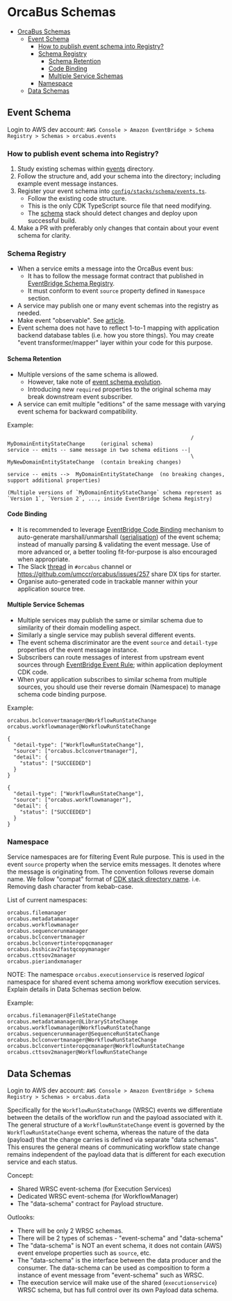 # OrcaBus Schemas

- [OrcaBus Schemas](#orcabus-schemas)
  - [Event Schema](#event-schema)
    - [How to publish event schema into Registry?](#how-to-publish-event-schema-into-registry)
    - [Schema Registry](#schema-registry)
      - [Schema Retention](#schema-retention)
      - [Code Binding](#code-binding)
      - [Multiple Service Schemas](#multiple-service-schemas)
    - [Namespace](#namespace)
  - [Data Schemas](#data-schemas)


## Event Schema

Login to AWS dev account: `AWS Console > Amazon EventBridge > Schema Registry > Schemas > orcabus.events`

### How to publish event schema into Registry?

1. Study existing schemas within [events](events) directory.
2. Follow the structure and, add your schema into the directory; including example event message instances.
3. Register your event schema into [`config/stacks/schema/events.ts`](../../config/stacks/schema/events.ts).
   - Follow the existing code structure. 
   - This is the only CDK TypeScript source file that need modifying.
   - The [schema](../../lib/workload/stateless/stacks/schema/README.md) stack should detect changes and deploy upon successful build. 
4. Make a PR with preferably only changes that contain about your event schema for clarity.

### Schema Registry

- When a service emits a message into the OrcaBus event bus:
  - It has to follow the message format contract that published in [EventBridge Schema Registry](https://www.google.com/search?q=EventBridge+schema+registry).
  - It must conform to event `source` property defined in `Namespace` section.
- A service may publish one or many event schemas into the registry as needed.
- Make event "observable". See [article](https://community.aws/content/2dhVUFPH16jZbhZfUB73aRVJ5uD/eventbridge-schema-registry-best-practices?lang=en).
- Event schema does not have to reflect 1-to-1 mapping with application backend database tables (i.e. how you store things). You may create "event transformer/mapper" layer within your code for this purpose.

#### Schema Retention

- Multiple versions of the same schema is allowed.
  - However, take note of [event schema evolution](https://www.google.com/search?q=event+schema+evolution). 
  - Introducing new `required` properties to the original schema may break downstream event subscriber. 
- A service can emit multiple "editions" of the same message with varying event schema for backward compatibility.

Example:

```
                                                           / MyDomainEntityStateChange     (original schema)
service -- emits -- same message in two schema editions --|  
                                                           \ MyNewDomainEntityStateChange  (contain breaking changes)
```

```
service -- emits -->  MyDomainEntityStateChange  (no breaking changes, support additional properties)

(Multiple versions of `MyDomainEntityStateChange` schema represent as `Version 1`, `Version 2`, ..., inside EventBridge Schema Registry)
```

#### Code Binding

- It is recommended to leverage [EventBridge Code Binding](https://docs.aws.amazon.com/eventbridge/latest/userguide/eb-schema-code-bindings.html) mechanism to auto-generate marshall/unmarshall ([serialisation](https://www.google.com/search?q=serialisation)) of the event schema; instead of manually parsing & validating the event message. Use of more advanced or, a better tooling fit-for-purpose is also encouraged when appropriate.
- The Slack [thread](https://umccr.slack.com/archives/C03ABJTSN7J/p1714731324414679) in `#orcabus` channel or https://github.com/umccr/orcabus/issues/257 share DX tips for starter.
- Organise auto-generated code in trackable manner within your application source tree. 

#### Multiple Service Schemas

- Multiple services may publish the same or similar schema due to similarity of their domain modelling aspect.
- Similarly a single service may publish several different events.
- The event schema discriminator are the event `source` and `detail-type` properties of the event message instance.
- Subscribers can route messages of interest from upstream event sources through [EventBridge Event Rule](https://www.google.com/search?q=eventbridge+event+rule); within application deployment CDK code.
- When your application subscribes to similar schema from multiple sources, you should use their reverse domain (Namespace) to manage schema code binding purpose.

Example:

```
orcabus.bclconvertmanager@WorkflowRunStateChange
orcabus.workflowmanager@WorkflowRunStateChange
```

```
{
  "detail-type": ["WorkflowRunStateChange"],
  "source": ["orcabus.bclconvertmanager"],
  "detail": {
    "status": ["SUCCEEDED"]
  }
}
```

```
{
  "detail-type": ["WorkflowRunStateChange"],
  "source": ["orcabus.workflowmanager"],
  "detail": {
    "status": ["SUCCEEDED"]
  }
}
```


### Namespace

Service namespaces are for filtering Event Rule purpose. This is used in the event `source` property when the service emits messages. It denotes where the message is originating from. The convention follows reverse domain name. We follow "compat" format of [CDK stack directory name](../../lib/workload/stateless/stacks). i.e. Removing dash character from kebab-case.

List of current namespaces:
```
orcabus.filemanager
orcabus.metadatamanager
orcabus.workflowmanager
orcabus.sequencerunmanager
orcabus.bclconvertmanager
orcabus.bclconvertinteropqcmanager
orcabus.bsshicav2fastqcopymanager
orcabus.cttsov2manager
orcabus.pieriandxmanager
```

NOTE: The namespace `orcabus.executionservice` is reserved _logical_ namespace for shared event schema among workflow execution services. Explain details in Data Schemas section below.

Example:

```
orcabus.filemanager@FileStateChange
orcabus.metadatamanager@LibraryStateChange
orcabus.workflowmanager@WorkflowRunStateChange
orcabus.sequencerunmanager@SequenceRunStateChange
orcabus.bclconvertmanager@WorkflowRunStateChange
orcabus.bclconvertinteropqcmanager@WorkflowRunStateChange
orcabus.cttsov2manager@WorkflowRunStateChange
```

## Data Schemas

Login to AWS dev account: `AWS Console > Amazon EventBridge > Schema Registry > Schemas > orcabus.data`

Specifically for the `WorkflowRunStateChange` (WRSC) events we differentiate between the details of the workflow run and the payload associated with it. The general structure of a `WorkflowRunStateChange` event is governed by the `WorkflowRunStateChange` event schema, whereas the nature of the data (payload) that the change carries is defined via separate "data schemas". This ensures the general means of communicating workflow state change remains independent of the payload data that is different for each execution service and each status.

Concept:

- Shared WRSC event-schema (for Execution Services)
- Dedicated WRSC event-schema (for WorkflowManager)
- The "data-schema" contract for Payload structure. 

Outlooks:

- There will be only 2 WRSC schemas.
- There will be 2 types of schemas - "event-schema" and "data-schema"
- The "data-schema" is NOT an event schema, it does not contain (AWS) event envelope properties such as `source`, etc.
- The "data-schema" is the interface between the data producer and the consumer. The data-schema can be used as composition to form a instance of event message from "event-schema" such as WRSC.
- The execution service will make use of the shared (`executionservice`) WRSC schema, but has full control over its own Payload data schema.
